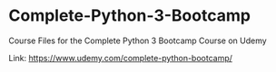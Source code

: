 # Complete-Python-3-Bootcamp
Course Files for the Complete Python 3 Bootcamp Course on Udemy

Link: 
https://www.udemy.com/complete-python-bootcamp/

